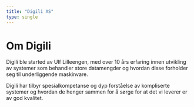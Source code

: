 ```yaml
---
title: "Digili AS"
type: single
---
```


# Om Digili

Digili ble started av Ulf Lilleengen, med over 10 års erfaring innen utvikling av systemer som behandler store datamengder og hvordan disse forholder seg til underliggende maskinvare. 

Digili har tilbyr spesialkompetanse og dyp forståelse av kompliserte systemer og hvordan de henger sammen for å sørge for at det vi leverer er av god kvalitet.
